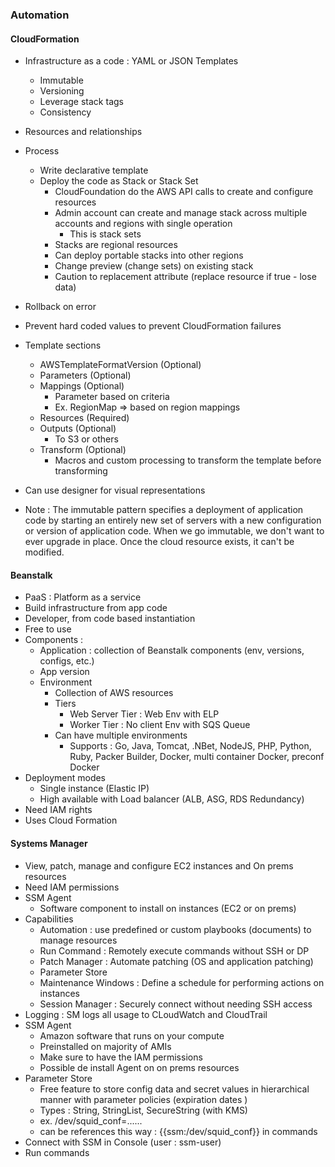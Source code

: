 ### Automation 

#### CloudFormation

- Infrastructure as a code : YAML or JSON Templates
    - Immutable
    - Versioning 
    - Leverage stack tags 
    - Consistency 
  
- Resources and relationships 
- Process 
  - Write declarative template 
  - Deploy the code as Stack or Stack Set 
    - CloudFoundation do the AWS API calls to create and configure resources 
    - Admin account can create and manage stack across multiple accounts and regions with single operation 
      - This is stack sets 
    - Stacks are regional resources 
    - Can deploy portable stacks into other regions 
    - Change preview (change sets) on existing stack
    - Caution to replacement attribute (replace resource if true - lose data)
- Rollback on error 
- Prevent hard coded values to prevent CloudFormation failures
- Template sections 
  - AWSTemplateFormatVersion (Optional)
  - Parameters (Optional)
  - Mappings (Optional)
    - Parameter based on criteria 
    - Ex. RegionMap => based on region mappings 
  - Resources (Required)
  - Outputs (Optional)
    - To S3 or others 
  - Transform (Optional)
    - Macros and custom processing to transform the template before transforming 
- Can use designer for visual representations 
- Note : The immutable pattern specifies a deployment of application code by starting an entirely 
  new set of servers with a new configuration or version of application code.
  When we go immutable, we don't want to ever upgrade in place. Once the cloud resource exists, 
  it can't be modified.


#### Beanstalk 

- PaaS : Platform as a service 
- Build infrastructure from app code 
- Developer, from code based instantiation
- Free to use
- Components :
    - Application : collection of Beanstalk components (env, versions, configs, etc.)
    - App version
    - Environment
        - Collection of AWS resources
        - Tiers
            - Web Server Tier : Web Env with ELP
            - Worker Tier : No client Env with SQS Queue
        - Can have multiple environments
            - Supports :
              Go, Java, Tomcat, .NBet, NodeJS, PHP, Python, Ruby,
              Packer Builder, Docker, multi container Docker, preconf Docker
- Deployment modes
    - Single instance (Elastic IP)
    - High available with Load balancer (ALB, ASG, RDS Redundancy)
- Need IAM rights
- Uses Cloud Formation

#### Systems Manager 

- View, patch, manage and configure EC2 instances and On prems resources 
- Need IAM permissions 
- SSM Agent 
  - Software component to install on instances (EC2 or on prems)
- Capabilities 
  - Automation : use predefined or custom playbooks (documents) to manage resources 
  - Run Command : Remotely execute commands without SSH or DP 
  - Patch Manager : Automate patching (OS and application patching)
  - Parameter Store 
  - Maintenance Windows : Define a schedule for performing actions on instances 
  - Session Manager : Securely connect without needing SSH access
- Logging : SM logs all usage to CLoudWatch and CloudTrail 
- SSM Agent 
  - Amazon software that runs on your compute 
  - Preinstalled on majority of AMIs
  - Make sure to have the IAM permissions 
  - Possible de install Agent on on prems resources 
- Parameter Store 
  - Free feature to store config data and secret values in hierarchical manner with parameter policies (expiration dates )
  - Types : String, StringList, SecureString (with KMS)
  - ex. /dev/squid_conf=......
  - can be references this way : {{ssm:/dev/squid_conf}} in commands 
- Connect with SSM in Console (user : ssm-user)
- Run commands 